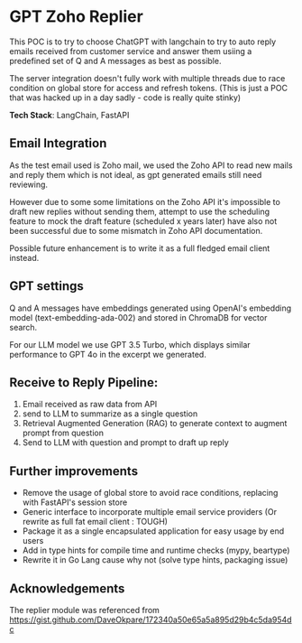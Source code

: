 # GPT Zoho Replier

This POC is to try to choose ChatGPT with langchain to try to auto reply emails received from customer service and answer them usiing a predefined set of Q and A messages as best as possible. 

The server integration doesn't fully work with multiple threads due to race condition on global store for access and refresh tokens. (This is just a POC that was hacked up in a day sadly - code is really quite stinky)

**Tech Stack**: LangChain, FastAPI

## Email Integration
As the test email used is Zoho mail, we used the Zoho API to read new mails and reply them which is not ideal, as gpt generated emails still need reviewing. 

However due to some some limitations on the Zoho API it's impossible to draft new replies without sending them, attempt to use the scheduling feature to mock the draft feature (scheduled x years later) have also not been successful due to some mismatch in Zoho API documentation.

Possible future enhancement is to write it as a full fledged email client instead.

## GPT settings
Q and A messages have embeddings generated using OpenAI's embedding model (text-embedding-ada-002) and stored in ChromaDB for vector search.

For our LLM model we use GPT 3.5 Turbo, which displays similar performance to GPT 4o in the excerpt we generated.

## Receive to Reply Pipeline:
1. Email received as raw data from API
2. send to LLM to summarize as a single question
3. Retrieval Augmented Generation (RAG) to generate context to augment prompt from question
4. Send to LLM with question and prompt to draft up reply

## Further improvements
- Remove the usage of global store to avoid race conditions, replacing with FastAPI's session store
- Generic interface to incorporate multiple email service providers (Or rewrite as full fat email client : TOUGH)
- Package it as a single encapsulated application for easy usage by end users
- Add in type hints for compile time and runtime checks (mypy, beartype)
- Rewrite it in Go Lang cause why not (solve type hints, packaging issue) 

## Acknowledgements
The replier module was referenced from https://gist.github.com/DaveOkpare/172340a50e65a5a895d29b4c5da954dc